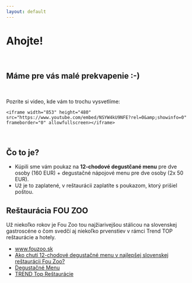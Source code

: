 ```yaml
---
layout: default
---
```


<div class="wrapper">

  <div class="row row--full">
    <h1>Ahojte!</h1>
    <h2>Máme pre vás malé prekvapenie :-)</h2>
    <p>Pozrite si video, kde vám to trochu vysvetlíme:</p>
    
    <iframe width="853" height="480" src="https://www.youtube.com/embed/NSYW4kU9NFE?rel=0&amp;showinfo=0" frameborder="0" allowfullscreen></iframe>
    
    <h2>Čo to je?</h2>
    <ul>
      <li>Kúpili sme vám poukaz na <b>12-chodové degustčané menu</b> pre dve osoby (160 EUR) + degustačné nápojové menu pre dve osoby (2x 50 EUR).</li>
      <li>Už je to zaplatené, v reštaurácii zaplatíte s poukazom, ktorý prišiel poštou.</li></ul><h2>Reštaurácia FOU ZOO</h2>
    <p>Už niekoľko rokov je Fou Zoo tou najžiarivejšou stálicou na slovenskej gastroscéne o čom svedčí aj niekoľko prvenstiev v rámci Trend TOP reštaurácie a hotely.</p>
    <ul>
      <li><a ref="http://www.fouzoo.sk/">www.fouzoo.sk</a></li><li><a href="https://refresher.sk/35095-Ako-chuti-12chodove-degustacne-menu-v-najlepsej-slovenskej-restauracii-Fou-Zoo">Ako chutí 12-chodové degustačné menu v najlepšej slovenskej reštaurácii Fou Zoo?</a></li><li><a href="http://www.fouzoo.sk/sk/menu/jedla/">Degustačné Menu</a></li><li><a href="https://restauracie.etrend.sk/hodnotenie-restauracii/fou-zoo.html">TREND Top Reštaurácie</a></li>
    </ul>
  </div>

</div>
